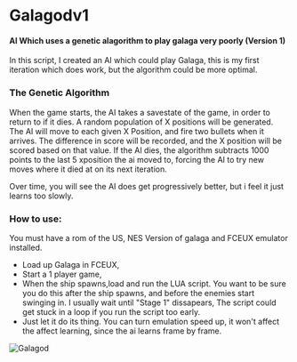 # Galagodv1
#### AI Which uses a genetic alagorithm to play galaga very poorly (Version 1)
  In this script, I created an AI which could play Galaga, this is my first iteration
which does work, but the algorithm could be more optimal.

### The Genetic Algorithm
When the game starts, the AI takes a savestate of the game, in order to return to if it dies.
A random population of X positions will be generated. The AI will move to each given X Position,
and fire two bullets when it arrives. The difference in score will be recorded, and the X position
will be scored based on that value. If the AI dies, the algorithm subtracts 1000 points to the last 5
xposition the ai moved to, forcing the AI to try new moves where it died at on its next iteration.

Over time, you will see the AI does get progressively better, but i feel it just learns too slowly.

### How to use:
You must have a rom of the US, NES Version of galaga and FCEUX emulator installed.
  - Load up Galaga in FCEUX,
  - Start a 1 player game,
  - When the ship spawns,load and run the LUA script. You want to be sure you do this after the ship spawns, and before the enemies start swinging in. I usually wait until "Stage 1" dissapears, The script could get stuck in a loop if you run the script too early.
 - Just let it do its thing. You can turn emulation speed up, it won't affect the affect learning, since the ai learns frame by frame.

![Galagod](https://i.imgur.com/4xRa5SJ.gif)
